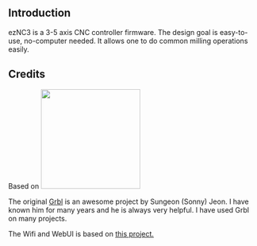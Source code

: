 ## Introduction

ezNC3 is a 3-5 axis CNC controller firmware. The design goal is easy-to-use, no-computer needed. It allows one to do common milling operations easily.

## Credits

Based on <img src="https://github.com/bdring/FluidNC/wiki/images/logos/FluidNC.svg" width="200">

The original [Grbl](https://github.com/gnea/grbl) is an awesome project by Sungeon (Sonny) Jeon. I have known him for many years and he is always very helpful. I have used Grbl on many projects.

The Wifi and WebUI is based on [this project.](https://github.com/luc-github/ESP3D-WEBUI)  

